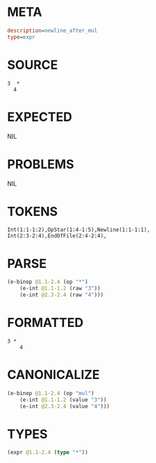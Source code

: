 # META
~~~ini
description=newline_after_mul
type=expr
~~~
# SOURCE
~~~roc
3  *
  4
~~~
# EXPECTED
NIL
# PROBLEMS
NIL
# TOKENS
~~~zig
Int(1:1-1:2),OpStar(1:4-1:5),Newline(1:1-1:1),
Int(2:3-2:4),EndOfFile(2:4-2:4),
~~~
# PARSE
~~~clojure
(e-binop @1.1-2.4 (op "*")
	(e-int @1.1-1.2 (raw "3"))
	(e-int @2.3-2.4 (raw "4")))
~~~
# FORMATTED
~~~roc
3 *
	4
~~~
# CANONICALIZE
~~~clojure
(e-binop @1.1-2.4 (op "mul")
	(e-int @1.1-1.2 (value "3"))
	(e-int @2.3-2.4 (value "4")))
~~~
# TYPES
~~~clojure
(expr @1.1-2.4 (type "*"))
~~~
